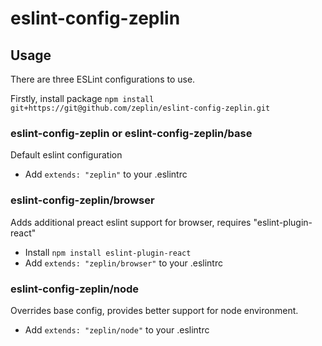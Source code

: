 # eslint-config-zeplin

## Usage
There are three ESLint configurations to use.

Firstly, install package
`npm install git+https://git@github.com/zeplin/eslint-config-zeplin.git`


### eslint-config-zeplin or eslint-config-zeplin/base
Default eslint configuration

* Add `extends: "zeplin"` to your .eslintrc

### eslint-config-zeplin/browser

Adds additional preact eslint support for browser, requires "eslint-plugin-react"

* Install `npm install eslint-plugin-react`
* Add `extends: "zeplin/browser"` to your .eslintrc

### eslint-config-zeplin/node

Overrides base config, provides better support for node environment.

* Add `extends: "zeplin/node"` to your .eslintrc
